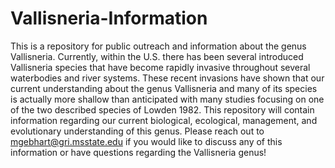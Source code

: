 # Vallisneria-Information
This is a repository for public outreach and information about the genus Vallisneria. Currently, within the U.S. there has been several introduced Vallisneria species that have become rapidly invasive throughout several waterbodies and river systems. These recent invasions have shown that our current understanding about the genus Vallisneria and many of its species is actually more shallow than anticipated with many studies focusing on one of the two described species of Lowden 1982. This repository will contain information regarding our current biological, ecological, management, and evolutionary understanding of this genus. Please reach out to mgebhart@gri.msstate.edu if you would like to discuss any of this information or have questions regarding the Vallisneria genus!

